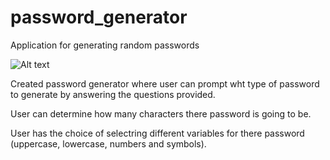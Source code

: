 # password_generator
Application for generating random passwords

![Alt text](https://lmarrero8566.github.io/password_generator/)

Created password generator where user can prompt wht type of password to generate by answering the questions provided.

User can determine how many characters there password is going to be.

User has the choice of selectring different variables for there password (uppercase, lowercase, numbers and symbols).